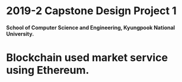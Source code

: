  # 2019-2 Capstone Design Project 1
 #### School of Computer Science and Engineering, Kyungpook National University.  

 # Blockchain used market service using Ethereum.